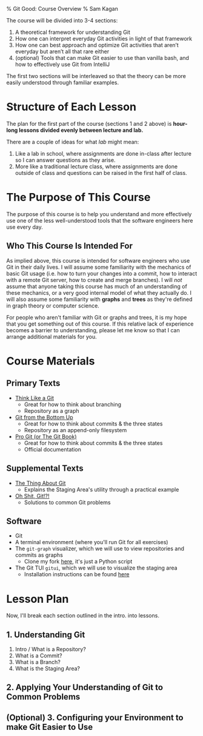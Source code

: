 % Git Good: Course Overview
% Sam Kagan

The course will be divided into 3-4 sections:

1. A theoretical framework for understanding Git
1. How one can interpret everyday Git activities in light of that framework
1. How one can best approach and optimize Git activities that aren’t everyday but aren’t all that rare either
1. (optional) Tools that can make Git easier to use than vanilla bash, and how to effectively use Git from IntelliJ

The first two sections will be interleaved so that the theory can be more easily understood through familiar examples.

# Structure of Each Lesson
The plan for the first part of the course (sections 1 and 2 above) is **hour-long lessons divided evenly between lecture and lab.**

There are a couple of ideas for what *lab* might mean:
1. Like a lab in school, where assignments are done in-class after lecture so I can answer questions as they arise.
1. More like a traditional lecture class, where assignments are done outside of class and questions can be raised in the first half of class.

# The Purpose of This Course
The purpose of this course is to help you understand and more effectively use one of the less well-understood tools that the software engineers here use every day.

## Who This Course Is Intended For
As implied above, this course is intended for software engineers who use Git in their daily lives.
I will assume some familiarity with the mechanics of basic Git usage (i.e. how to turn your changes into a commit, how to interact with a remote Git server, how to create and merge branches).
I will *not* assume that anyone taking this course has much of an understanding of these mechanics, or a very good internal model of what they actually do.
I will also assume some familiarity with **graphs** and **trees** as they're defined in graph theory or computer science.

For people who aren't familiar with Git or graphs and trees, it is my hope that you get something out of this course.
If this relative lack of experience becomes a barrier to understanding, please let me know so that I can arrange additional materials for you.

# Course Materials
## Primary Texts
* [Think Like a Git](https://think-like-a-git.net)
    * Great for how to think about branching
    * Repository as a graph
* [Git from the Bottom Up](https://jwiegley.github.io/git-from-the-bottom-up)
    * Great for how to think about commits & the three states
    * Repository as an append-only filesystem
* [Pro Git (or The Git Book)](https://git-scm.com/book/en/v2/)
    * Great for how to think about commits & the three states
    * Official documentation

## Supplemental Texts
* [The Thing About Git](https://tomayko.com/blog/2008/the-thing-about-git)
    * Explains the Staging Area's utility through a practical example
* [Oh Shit, Git!?!](https://ohshitgit.com/)
    * Solutions to common Git problems

## Software
* Git
* A terminal environment (where you'll run Git for all exercises)
* The `git-graph` visualizer, which we will use to view repositories and commits as graphs
    * Clone my fork [here](https://github.com/HungryJoe/git-graph), it's just a Python script
* The Git TUI `gitui`, which we will use to visualize the staging area
    * Installation instructions can be found [here](https://github.com/extrawurst/gitui#6--installation-top-)

# Lesson Plan
Now, I'll break each section outlined in the intro. into lessons.

## 1. Understanding Git
1. Intro / What is a Repository?
2. What is a Commit?
3. What is a Branch?
4. What is the Staging Area?

## 2. Applying Your Understanding of Git to Common Problems
## (Optional) 3. Configuring your Environment to make Git Easier to Use
